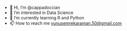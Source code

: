 - 👋 Hi, I’m @cappadoccian
- 👀 I’m interested in Data Science
- 🌱 I’m currently learning R and Python
- 📫 How to reach me yunusemrekaraman.50@gmail.com

<!---
cappadoccian/cappadoccian is a ✨ special ✨ repository because its `README.md` (this file) appears on your GitHub profile.
You can click the Preview link to take a look at your changes.
--->
